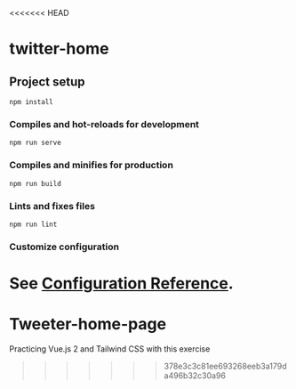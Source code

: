 <<<<<<< HEAD
# twitter-home

## Project setup
```
npm install
```

### Compiles and hot-reloads for development
```
npm run serve
```

### Compiles and minifies for production
```
npm run build
```

### Lints and fixes files
```
npm run lint
```

### Customize configuration
See [Configuration Reference](https://cli.vuejs.org/config/).
=======
# Tweeter-home-page
Practicing Vue.js 2 and Tailwind CSS with this exercise
>>>>>>> 378e3c3c81ee693268eeb3a179da496b32c30a96
